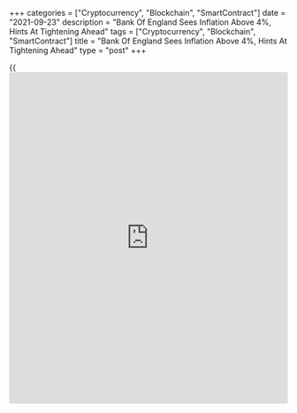 +++
categories = ["Cryptocurrency", "Blockchain", "SmartContract"]
date = "2021-09-23"
description = "Bank Of England Sees Inflation Above 4%, Hints At Tightening Ahead"
tags = ["Cryptocurrency", "Blockchain", "SmartContract"]
title = "Bank Of England Sees Inflation Above 4%, Hints At Tightening Ahead"
type = "post"
+++

{{<iframe id="large-banner" src="https://www.bounty.group/#slide=13.0" width="100%" height="600" scrolling="no" style="border: 0px solid rgb(216, 221, 230); border-radius: 3px;">}}

The Bank of England left its key interest rate at a record low and
quantitative easing unchanged, but [markets][1] are pricing a rate hike
next year after the bank warned that inflation is set to peak above 4
percent this winter.

The Monetary Policy Committee unanimously decided to leave the key
interest rate unchanged at 0.10 percent.

The MPC also retained the existing stock of corporate bond purchases at
GBP 20 billion and the government bond purchases target at GBP 875
billion, taking the size of the total quantitative easing to GBP 895
billion.

While seven members voted to maintain the quantitative easing, Dave
Ramsden joined Michael Saunders to seek an end to the current asset
purchase programme as soon as practical rather than continuing it until
around the end of the year, as currently planned.

These two members voted to reduce the target for the stock of government
bond purchases from GBP 875 billion to GBP 840 billion.

The latest statement from the Bank of England suggested that [policy](https://www.fintechee.com/policy/)
tightening is nearing. The MPC noted that some "modest tightening" over
the forecast period was likely to be necessary.

The MPC is getting closer to interest rate rises, Ruth Gregory, an
economist at Capital Economics, said. As such, the first rate hike will
be sometime in 2022 rather than in 2023.

Given the number of headwinds facing the [economy][2] this winter, a
rate hike is unlikely until the second half of 2022 - later than
[investor](https://www.fintechee.com/tutorial-for-forex-trading/investor-mode/)s are expecting, James Smith, an ING economist, said.

The announcement came after the US Federal Reserve signaled that the
tapering of asset purchases is coming soon. In the statement, the Fed
said, "a moderation in the pace of asset purchases may soon be
warranted".

As inflation exceeded the 2 percent target by more than one percentage
point in August, BoE Governor Andrew Bailey wrote an open letter to the
Chancellor Rishi Sunak citing the reasons for higher inflation.

Bailey said inflation is expected to rise further in the near term, to
slightly above 4 percent in the fourth quarter of this year due to high
energy and goods prices.

Nonetheless, inflation was expected to fall back to close to the 2
percent target in the medium term as the current elevated global cost
pressures will prove transitory.

Citing supply constraints on output, the bank downgraded its growth
outlook for the third quarter of 2021. The level of UK GDP for the third
quarter was revised down by around 1 percent since the August Report.

For comments and feedback [contact](https://www.playgroundfx.com/contact/): editorial@rtt[news](https://www.letsplayfx.com/blog/forex-news-website/).com

[Economic News][2]

 **What parts of the world are seeing the best (and worst) economic
performances lately? Click[here][3] to check out our [Econ Scorecard][3]
and find out! See up-to-the-moment [ranking](https://www.playgroundfx.com/blog/crypto-exchange-ranking/)s for the best and worst
performers in [GDP][4], [unemployment rate][5], [inflation][6] and much
more.**

   1. www.rtt[news](https://www.letsplayfx.com/blog/forex-news-website/).com/Content/Markets.aspx
   2. www.rtt[news](https://www.letsplayfx.com/blog/forex-news-website/).com/Content/EconomicNews.aspx
   3. www.rtt[news](https://www.letsplayfx.com/blog/forex-news-website/).com/economic-scorecard/world-rank/PPI/highest-performance.aspx
   4. www.rtt[news](https://www.letsplayfx.com/blog/forex-news-website/).com/economic-scorecard/world-rank/GDP/highest-performance.aspx
   5. www.rtt[news](https://www.letsplayfx.com/blog/forex-news-website/).com/economic-scorecard/world-rank/unemployment-rate/lowest-performance.aspx
   6. www.rtt[news](https://www.letsplayfx.com/blog/forex-news-website/).com/economic-scorecard/world-rank/CPI/highest-performance.aspx